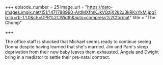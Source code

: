 +++
episode_number = 25
image_url = "https://dato-images.imgix.net/151/1471788990-ArdMXfmKJkVQzjX2k2J3kRKxYkM.jpg?ixlib=rb-1.1.0&ch=DPR%2CWidth&auto=compress%2Cformat"
title = "The Chump"

+++

The office staff is shocked that Michael seems ready to continue seeing Donna despite having learned that she's married. Jim and Pam's sleep deprivation from their new baby leaves them exhausted. Angela and Dwight bring in a mediator to settle their pre-natal contract.